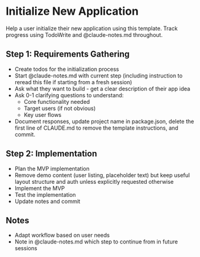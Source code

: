 # Initialize New Application

Help a user initialize their new application using this template. Track progress using TodoWrite and @claude-notes.md throughout.

## Step 1: Requirements Gathering

- Create todos for the initialization process
- Start @claude-notes.md with current step (including instruction to reread this file if starting from a fresh session)
- Ask what they want to build - get a clear description of their app idea
- Ask 0-1 clarifying questions to understand:
  - Core functionality needed
  - Target users (if not obvious)
  - Key user flows
- Document responses, update project name in package.json, delete the first line of CLAUDE.md to remove the template instructions, and commit.

## Step 2: Implementation

- Plan the MVP implementation
- Remove demo content (user listing, placeholder text) but keep useful layout structure and auth unless explicitly requested otherwise
- Implement the MVP
- Test the implementation
- Update notes and commit

## Notes

- Adapt workflow based on user needs
- Note in @claude-notes.md which step to continue from in future sessions
